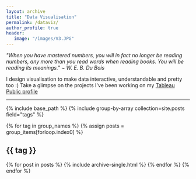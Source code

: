 ```yaml
---
layout: archive
title: "Data Visualisation"
permalink: /dataviz/
author_profile: true
header:
   image: "/images/V3.JPG"
---
```


*"When you have mastered numbers, you will in fact no longer be reading numbers, any more than you read words when reading books. You will be reading its meanings." ~ W. E. B. Du Bois*
 
I design visualisation to make data interactive, understandable and pretty too :) Take a glimpse on the projects I've been working on my [Tableau Public profile](https://public.tableau.com/profile/vanessa.miranda)

---

{% include base_path %}
{% include group-by-array collection=site.posts field="tags" %}

{% for tag in group_names %}
  {% assign posts = group_items[forloop.index0] %}
  <h2 id="{{ tag | slugify }}" class="archive__subtitle">{{ tag }}</h2>
  {% for post in posts %}
    {% include archive-single.html %}
  {% endfor %}
{% endfor %}